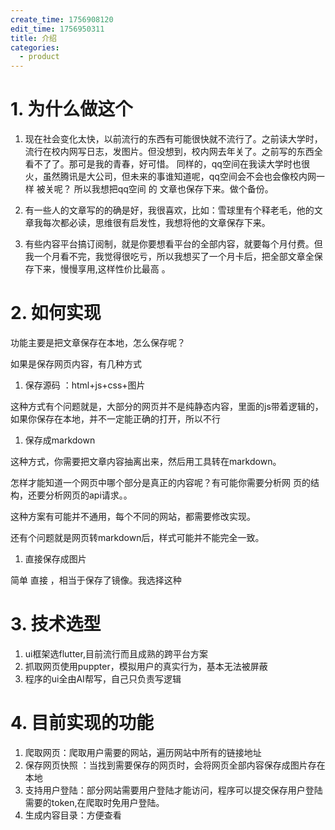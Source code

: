 ```yaml
---
create_time: 1756908120
edit_time: 1756950311
title: 介绍
categories:
  - product
---
```



# 1. 为什么做这个

1. 现在社会变化太快，以前流行的东西有可能很快就不流行了。之前读大学时，流行在校内网写日志，发图片。但没想到，校内网去年关了。之前写的东西全看不了了。那可是我的青春，好可惜。
    同样的，qq空间在我读大学时也很火，虽然腾讯是大公司，但未来的事谁知道呢，qq空间会不会也会像校内网一样 被关呢？
    所以我想把qq空间 的 文章也保存下来。做个备份。

2. 有一些人的文章写的的确是好，我很喜欢，比如：雪球里有个释老毛，他的文章我每次都必读，思维很有启发性，我想将他的文章保存下来。
3. 有些内容平台搞订阅制，就是你要想看平台的全部内容，就要每个月付费。但我一个月看不完，我觉得很吃亏，所以我想买了一个月卡后，把全部文章全保存下来，慢慢享用,这样性价比最高 。

# 2. 如何实现

功能主要是把文章保存在本地，怎么保存呢？

如果是保存网页内容，有几种方式

1. 保存源码 ：html+js+css+图片 

这种方式有个问题就是，大部分的网页并不是纯静态内容，里面的js带着逻辑的，如果你保存在本地，并不一定能正确的打开，所以不行

1. 保存成markdown

这种方式，你需要把文章内容抽离出来，然后用工具转在markdown。

怎样才能知道一个网页中哪个部分是真正的内容呢？有可能你需要分析网 页的结构，还要分析网页的api请求。。

这种方案有可能并不通用，每个不同的网站，都需要修改实现。

还有个问题就是网页转markdown后，样式可能并不能完全一致。

1. 直接保存成图片

简单 直接 ，相当于保存了镜像。我选择这种

# 3. 技术选型

1. ui框架选flutter,目前流行而且成熟的跨平台方案
2. 抓取网页使用puppter，模拟用户的真实行为，基本无法被屏蔽
3. 程序的ui全由AI帮写，自己只负责写逻辑

# 4. 目前实现的功能

1. 爬取网页：爬取用户需要的网站，遍历网站中所有的链接地址
2. 保存网页快照 ：当找到需要保存的网页时，会将网页全部内容保存成图片存在本地
3. 支持用户登陆：部分网站需要用户登陆才能访问，程序可以提交保存用户登陆需要的token,在爬取时免用户登陆。
4. 生成内容目录：方便查看

